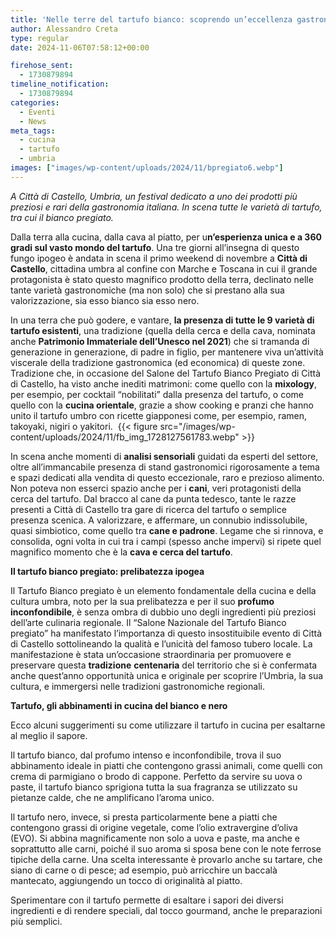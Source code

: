 ```yaml
---
title: 'Nelle terre del tartufo bianco: scoprendo un’eccellenza gastronomica'
author: Alessandro Creta
type: regular
date: 2024-11-06T07:58:12+00:00

firehose_sent:
  - 1730879894
timeline_notification:
  - 1730879894
categories:
  - Eventi
  - News
meta_tags:
  - cucina
  - tartufo
  - umbria
images: ["images/wp-content/uploads/2024/11/bpregiato6.webp"]
---
```

  
_A Città di Castello, Umbria, un festival dedicato a uno dei prodotti più preziosi e rari della gastronomia italiana. In scena tutte le varietà di tartufo, tra cui il bianco pregiato._

Dalla terra alla cucina, dalla cava al piatto, per u**n’esperienza unica e a 360 gradi sul vasto mondo del tartufo**. Una tre giorni all’insegna di questo fungo ipogeo è andata in scena il primo weekend di novembre a **Città di Castello**, cittadina umbra al confine con Marche e Toscana in cui il grande protagonista è stato questo magnifico prodotto della terra, declinato nelle tante varietà gastronomiche (ma non solo) che si prestano alla sua valorizzazione, sia esso bianco sia esso nero.

In una terra che può godere, e vantare, **la presenza di tutte le 9 varietà di tartufo esistenti**, una tradizione (quella della cerca e della cava, nominata anche **Patrimonio Immateriale dell’Unesco nel 2021**) che si tramanda di generazione in generazione, di padre in figlio, per mantenere viva un’attività viscerale della tradizione gastronomica (ed economica) di queste zone. Tradizione che, in occasione del Salone del Tartufo Bianco Pregiato di Città di Castello, ha visto anche inediti matrimoni: come quello con la **mixology**, per esempio, per cocktail “nobilitati” dalla presenza del tartufo, o come quello con la **cucina orientale**, grazie a show cooking e pranzi che hanno unito il tartufo umbro con ricette giapponesi come, per esempio, ramen, takoyaki, nigiri o yakitori. 
{{< figure src="/images/wp-content/uploads/2024/11/fb_img_1728127561783.webp" >}}
 

In scena anche momenti di **analisi sensoriali** guidati da esperti del settore, oltre all’immancabile presenza di stand gastronomici rigorosamente a tema e spazi dedicati alla vendita di questo eccezionale, raro e prezioso alimento. Non poteva non esserci spazio anche per i **cani**, veri protagonisti della cerca del tartufo. Dal bracco al cane da punta tedesco, tante le razze presenti a Città di Castello tra gare di ricerca del tartufo o semplice presenza scenica. A valorizzare, e affermare, un connubio indissolubile, quasi simbiotico, come quello tra **cane e padrone**. Legame che si rinnova, e consolida, ogni volta in cui tra i campi (spesso anche impervi) si ripete quel magnifico momento che è la **cava e cerca del tartufo**. 

**Il tartufo bianco pregiato: prelibatezza ipogea&nbsp;**

Il Tartufo Bianco pregiato è un elemento fondamentale della cucina e della cultura umbra, noto per la sua prelibatezza e per il suo **profumo inconfondibile**, è senza ombra di dubbio uno degli ingredienti più preziosi dell’arte culinaria regionale. Il “Salone Nazionale del Tartufo Bianco pregiato” ha manifestato l’importanza di questo insostituibile evento di Città di Castello sottolineando la qualità e l’unicità del famoso tubero locale. La manifestazione è stata un’occasione straordinaria per promuovere e preservare questa **tradizione** **centenaria** del territorio che si è confermata anche quest’anno opportunità unica e originale per scoprire l’Umbria, la sua cultura, e immergersi nelle tradizioni gastronomiche regionali.

**Tartufo, gli abbinamenti in cucina del bianco e nero**

Ecco alcuni suggerimenti su come utilizzare il tartufo in cucina per esaltarne al meglio il sapore.

Il tartufo bianco, dal profumo intenso e inconfondibile, trova il suo abbinamento ideale in piatti che contengono grassi animali, come quelli con crema di parmigiano o brodo di cappone. Perfetto da servire su uova o paste, il tartufo bianco sprigiona tutta la sua fragranza se utilizzato su pietanze calde, che ne amplificano l’aroma unico.

Il tartufo nero, invece, si presta particolarmente bene a piatti che contengono grassi di origine vegetale, come l’olio extravergine d’oliva (EVO). Si abbina magnificamente non solo a uova e paste, ma anche e soprattutto alle carni, poiché il suo aroma si sposa bene con le note ferrose tipiche della carne. Una scelta interessante è provarlo anche su tartare, che siano di carne o di pesce; ad esempio, può arricchire un baccalà mantecato, aggiungendo un tocco di originalità al piatto.

Sperimentare con il tartufo permette di esaltare i sapori dei diversi ingredienti e di rendere speciali, dal tocco gourmand, anche le preparazioni più semplici.
